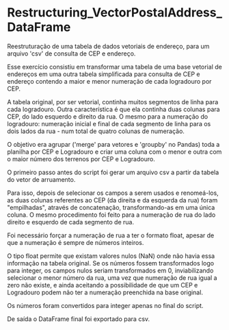 # Restructuring_VectorPostalAddress_DataFrame
Reestruturação de uma tabela de dados vetoriais de endereço, para um arquivo 'csv' de consulta de CEP e endereço.

Esse exercício consistiu em transformar uma tabela de uma base vetorial de endereços em uma outra tabela simplificada para consulta de CEP e endereço contendo a maior e menor numeração de cada logradouro por CEP.

A tabela original, por ser vetorial, continha muitos segmentos de linha para cada logradouro. Outra característica é que ela continha duas colunas para CEP, do lado esquerdo e direito da rua. O mesmo para a numeração do logradouro: numeração inicial e final de cada segmento de linha para os dois lados da rua - num total de quatro colunas de numeração.

O objetivo era agrupar ('merge' para vetores e 'groupby' no Pandas) toda a planilha por CEP e Logradouro e criar uma coluna com o menor e outra com o maior número dos terrenos por CEP e Logradouro.

O primeiro passo antes do script foi gerar um arquivo csv a partir da tabela do vetor de arruamento.

Para isso, depois de selecionar os campos a serem usados e renomeá-los, as duas colunas referentes ao CEP (da direita e da esquerda da rua) foram "empilhadas", através de concatenação, transformando-as em uma única coluna. O mesmo procedimento foi feito para a numeração de rua do lado direito e esquerdo de cada segmento de rua.

Foi necessário forçar a numeração de rua a ter o formato float, apesar de que a numeração é sempre de números inteiros.

O tipo float permite que existam valores nulos (NaN) onde não havia essa informação na tabela original. Se os números fossem transformados logo para integer, os campos nulos seriam transformados em 0, inviabilizando selecionar o menor número da rua, uma vez que numeração de rua igual a zero não existe, e ainda aceitando a possibilidade de que um CEP e Logradouro podem não ter a numeração preenchida na base original.

Os números foram convertidos para integer apenas no final do script.

De saída o DataFrame final foi exportado para csv.

